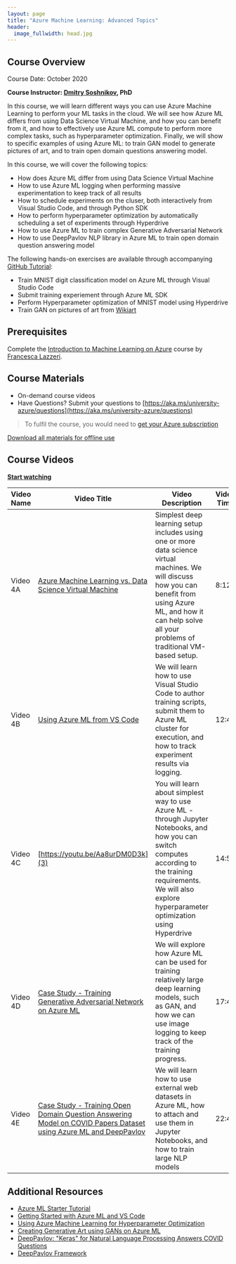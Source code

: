 ```yaml
---
layout: page
title: "Azure Machine Learning: Advanced Topics"
header:
  image_fullwidth: head.jpg
---
```


## Course Overview 
Course Date: October 2020

**Course Instructor: <a href="/about/#shwars">Dmitry Soshnikov</a>, PhD**

In this course, we will learn different ways you can use Azure Machine Learning to perform your ML tasks in the cloud. We will see how Azure ML differs from using Data Science Virtual Machine, and how you can benefit from it, and how to effectively use Azure ML compute to perform more complex tasks, such as hyperparameter optimization. Finally, we will show to specific examples of using Azure ML: to train GAN model to generate pictures of art, and to train open domain questions answering model.  

In this course, we will cover the following topics:  

 * How does Azure ML differ from using Data Science Virtual Machine 
 * How to use Azure ML logging when performing massive experimentation to keep track of all results   
 * How to schedule experiments on the cluser, both interactively from Visual Studio Code, and through Python SDK
 * How to perform hyperparameter optimization by automatically scheduling a set of experiments through Hyperdrive 
 * How to use Azure ML to train complex Generative Adversarial Network
 * How to use DeepPavlov NLP library in Azure ML to train open domain question answering model

The following hands-on exercises are available through accompanying [GitHub Tutorial](http://github.com/CloudAdvocacy/AzureMLStarter): 
 * Train MNIST digit classification model on Azure ML through Visual Studio Code 
 * Submit training experiement through Azure ML SDK
 * Perform Hyperparameter optimization of MNIST model using Hyperdrive 
 * Train GAN on pictures of art from [Wikiart](http://wikiart.org) 

## Prerequisites  

Complete the [Introduction to Machine Learning on Azure](../ml/) course by [Francesca Lazzeri](/about/#frlazzeri). 

## Course Materials 

 * On-demand course videos
 * Have Questions? Submit your questions to [https://aka.ms/university-azure/questions](https://aka.ms/university-azure/questions) 

> To fulfil the course, you would need to [get your Azure subscription](/getting-azure/)

[Download all materials for offline use](https://aka.ms/university-azure/MachineLearning)

## Course Videos 

[**Start watching**](1)

| Video Name | Video Title | Video Description | Video Time |
|------------|-------------|-------------------|------------|
| Video 4A | [Azure Machine Learning vs. Data Science Virtual Machine](1) | Simplest deep learning setup includes using one or more data science virtual machines. We will discuss how you can benefit from using Azure ML, and how it can help solve all your problems of traditional VM-based setup.  | 8:12 | 
| Video 4B | [Using Azure ML from VS Code](2) | We will learn how to use Visual Studio Code to author training scripts, submit them to Azure ML cluster for execution, and how to track experiment results via logging.  | 12:47 | 
| Video 4C | [https://youtu.be/Aa8urDM0D3k](3) | You will learn about simplest way to use Azure ML - through Jupyter Notebooks, and how you can switch computes according to the training requirements. We will also explore hyperparameter optimization using Hyperdrive | 14:51 |
| Video 4D | [Case Study - Training Generative Adversarial Network on Azure ML](4) | We will explore how Azure ML can be used for training relatively large deep learning models, such as GAN, and how we can use image logging to keep track of the training progress. | 17:48 |
| Video 4E | [Case Study - Training Open Domain Question Answering Model on COVID Papers Dataset using Azure ML and DeepPavlov](5) | We will learn how to use external web datasets in Azure ML, how to attach and use them in Jupyter Notebooks, and how to train large NLP models | 22:49 |

## Additional Resources 

 * [Azure ML Starter Tutorial](http://github.com/CloudAdvocacy/AzureMLStarter)  
 * [Getting Started with Azure ML and VS Code](https://soshnikov.com/azure/best-way-to-start-with-azureml/)
 * [Using Azure Machine Learning for Hyperparameter Optimization](https://soshnikov.com/azure/using-azureml-for-hyperparameter-optimization/)
 * [Creating Generative Art using GANs on Azure ML](https://soshnikov.com/scienceart/creating-generative-art-using-gan-on-azureml/)
 * [DeepPavlov: "Keras" for Natural Language Processing Answers COVID Questions](https://towardsdatascience.com/deeppavlov-keras-for-natural-language-processing-answers-covid-questions-9da6199c5489)
 * [DeepPavlov Framework](http://deeppavlov.ai)
